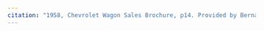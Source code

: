 ```yaml
---
citation: "1958, Chevrolet Wagon Sales Brochure, p14. Provided by Bernard Vascotto, General Motors Heritage Center via personal correspondence 20 Dec 2022."
---
```



